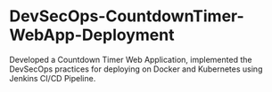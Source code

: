 # DevSecOps-CountdownTimer-WebApp-Deployment
Developed a Countdown Timer Web Application, implemented the DevSecOps practices for deploying on Docker and Kubernetes using Jenkins CI/CD Pipeline.
